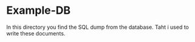 Example-DB
===========

In this directory you find the SQL dump from the database. Taht i used to write these documents.
